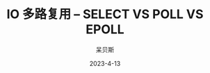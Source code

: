 ---
layout:     post
title:      IO 多路复用 – SELECT VS POLL VS EPOLL
date:       2023-4-13
author:     呆贝斯
header-img: img/post-bg-rwd.jpg
catalog: true
tags:
    - select
    - poll
    - epoll
---